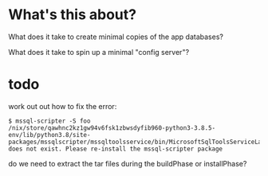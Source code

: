 # What's this about?

What does it take to create minimal copies of the app databases?

What does it take to spin up a minimal "config server"?


# todo

work out out how to fix the error:

```
$ mssql-scripter -S foo
/nix/store/qawhnc2kz1gw94v6fsk1zbwsdyfib960-python3-3.8.5-env/lib/python3.8/site-packages/mssqlscripter/mssqltoolsservice/bin/MicrosoftSqlToolsServiceLayer does not exist. Please re-install the mssql-scripter package
```

do we need to extract the tar files during the buildPhase or installPhase?

